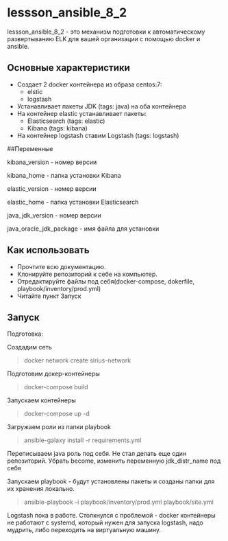 # lessson_ansible_8_2

lessson_ansible_8_2 - это механизм подготовки к автоматическому развертыванию ELK для вашей организации с помощью docker и ansible.

## Основные характеристики

- Создает 2 docker контейнера из образа centos:7:
  - elstic
  - logstash
- Устанавливает пакеты JDK (tags: java) на оба контейнера
- На контейнер elastic устанавливает пакеты:
  - Elasticsearch (tags: elastic)
  - Kibana (tags: kibana)
- На контейнер logstash ставим Logstash (tags: logstash)  

##Переменные


kibana_version - номер версии

kibana_home - папка установки Kibana

elastic_version - номер версии

elastic_home - папка установки Elasticsearch

java_jdk_version - номер версии

java_oracle_jdk_package - имя файла для установки

## Как использовать
* Прочтите всю документацию.
* Клонируйте репозиторий к себе на компьютер.
* Отредактируйте файлы под себя(docker-compose, dokerfile, playbook/inventory/prod.yml)
* Читайте пункт Запуск

## Запуск
Подготовка:

Создадим сеть
>docker network create sirius-network

Подготовим докер-контейнеры

>docker-compose build

Запускаем контейнеры
>docker-compose up -d

Загружаем роли из папки playbook
>ansible-galaxy install -r requirements.yml

Переписываем java роль под себя. Не стал делать еще один репозиторий. Убрать become, изменить переменную jdk_distr_name под себя

Запускаем playbook - будут установлены пакеты и созданы папки для их хранения локально.
>ansible-playbook -i playbook/inventory/prod.yml playbook/site.yml

Logstash пока в работе. Столкнулся с проблемой - docker контейнеры не работают с systemd, который нужен для запуска logstash, надо мудрить, либо переходить на виртуальную машину.


